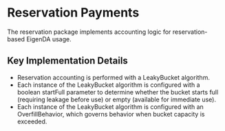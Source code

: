 # Reservation Payments

The reservation package implements accounting logic for reservation-based EigenDA usage.

## Key Implementation Details

- Reservation accounting is performed with a LeakyBucket algorithm.
- Each instance of the LeakyBucket algorithm is configured with a boolean startFull parameter to determine 
  whether the bucket starts full (requiring leakage before use) or empty (available for immediate use).
- Each instance of the LeakyBucket algorithm is configured with an OverfillBehavior, which governs behavior when bucket
  capacity is exceeded.
